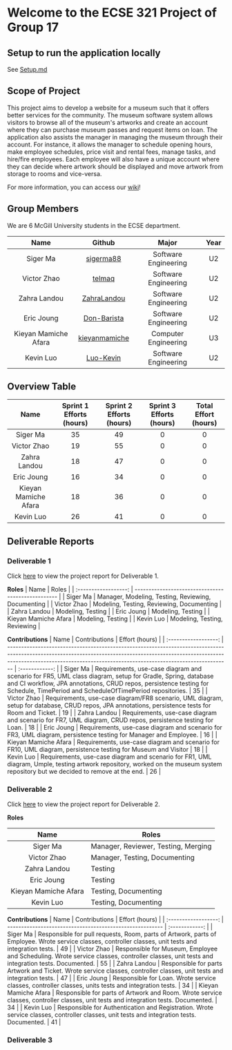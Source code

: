 # Welcome to the ECSE 321 Project of Group 17

## Setup to run the application locally

See [Setup.md](Setup.md)

## Scope of Project

This project aims to develop a website for a museum such that it offers better services for the community. The museum software system allows visitors to browse all of the museum's artworks and create an account where they can purchase museum passes and request items on loan. The application also assists the manager in managing the museum through their account. For instance, it allows the manager to schedule opening hours, make employee schedules, price visit and rental fees, manage tasks, and hire/fire employees. Each employee will also have a unique account where they can decide where artwork should be displayed and move artwork from storage to rooms and vice-versa.

For more information, you can access our [wiki](https://github.com/McGill-ECSE321-Fall2022/project-group-17/wiki)!

## Group Members

We are 6 McGill University students in the ECSE department.

|         Name         |                      Github                       |        Major         | Year |
| :------------------: | :-----------------------------------------------: | :------------------: | :--: |
|       Siger Ma       |     [sigerma88](https://github.com/sigerma88)     | Software Engineering |  U2  |
|     Victor Zhao      |        [telmaq](https://github.com/telmaq)        | Software Engineering |  U2  |
|     Zahra Landou     |   [ZahraLandou](https://github.com/ZahraLandou)   | Software Engineering |  U2  |
|      Eric Joung      |   [Don-Barista](https://github.com/Don-Barista)   | Software Engineering |  U2  |
| Kieyan Mamiche Afara | [kieyanmamiche](https://github.com/kieyanmamiche) | Computer Engineering |  U3  |
|      Kevin Luo       |     [Luo-Kevin](https://github.com/Luo-Kevin)     | Software Engineering |  U2  |

## Overview Table

|         Name         | Sprint 1 Efforts (hours) | Sprint 2 Efforts (hours) | Sprint 3 Efforts (hours) | Total Effort (hours) |
| :------------------: | :----------------------: | :----------------------: | :----------------------: | :------------------: |
|       Siger Ma       |            35            |            49             |            0             |          0           |
|     Victor Zhao      |            19            |            55             |            0             |          0           |
|     Zahra Landou     |            18            |            47             |            0             |          0           |
|      Eric Joung      |            16            |            34             |            0             |          0           |
| Kieyan Mamiche Afara |            18            |            36             |            0             |          0           |
|      Kevin Luo       |            26            |            41             |            0             |          0           |

## Deliverable Reports

### Deliverable 1

Click [here](https://github.com/McGill-ECSE321-Fall2022/project-group-17/wiki/Deliverable-1) to view the project report for Deliverable 1.

**Roles**
| Name | Roles |
| :------------------: | -------------------------------------------------- |
| Siger Ma | Manager, Modeling, Testing, Reviewing, Documenting |
| Victor Zhao | Modeling, Testing, Reviewing, Documenting |
| Zahra Landou | Modeling, Testing |
| Eric Joung | Modeling, Testing |
| Kieyan Mamiche Afara | Modeling, Testing |
| Kevin Luo | Modeling, Testing, Reviewing |

**Contributions**
| Name | Contributions | Effort (hours) |
| :------------------: | -------------------------------------------------------------------------------------------------------------------------------------------------------------------------------------------------------------------------------------------- | :------------: |
| Siger Ma | Requirements, use-case diagram and scenario for FR5, UML class diagram, setup for Gradle, Spring, database and CI workflow, JPA annotations, CRUD repos, persistence testing for Schedule, TimePeriod and ScheduleOfTimePeriod repositories. | 35 |
| Victor Zhao | Requirements, use-case diagram/FR8 scenario, UML diagram, setup for database, CRUD repos, JPA annotations, persistence tests for Room and Ticket. | 19 |
| Zahra Landou | Requirements, use-case diagram and scenario for FR7, UML diagram, CRUD repos, persistence testing for Loan. | 18 |
| Eric Joung | Requirements, use-case diagram and scenario for FR3, UML diagram, persistence testing for Manager and Employee. | 16 |
| Kieyan Mamiche Afara | Requirements, use-case diagram and scenario for FR10, UML diagram, persistence testing for Museum and Visitor | 18 |
| Kevin Luo | Requirements, use-case diagram and scenario for FR1, UML diagram, Umple, testing artwork repository, worked on the museum system repository but we decided to remove at the end. | 26 |

### Deliverable 2

Click [here](https://github.com/McGill-ECSE321-Fall2022/project-group-17/wiki/Deliverable-2) to view the project report for Deliverable 2.

**Roles**

|         Name         | Roles                               |
| :------------------: | ----------------------------------- |
|       Siger Ma       | Manager, Reviewer, Testing, Merging |
|     Victor Zhao      | Manager, Testing, Documenting       |
|     Zahra Landou     | Testing                             |
|      Eric Joung      | Testing                             |
| Kieyan Mamiche Afara | Testing, Documenting                |
|      Kevin Luo       | Testing, Documenting                |

**Contributions**
| Name | Contributions | Effort (hours) |
| :------------------: | -------------------------------------------------------- | :------------: |
| Siger Ma | Responsible for pull requests, Room, parts of Artwork, parts of Employee. Wrote service classes, controller classes, unit tests and integration tests. | 49 |
| Victor Zhao | Responsible for Museum, Employee and Scheduling. Wrote service classes, controller classes, unit tests and integration tests. Documented. | 55 |
| Zahra Landou | Responsible for parts Artwork and Ticket. Wrote service classes, controller classes, unit tests and integration tests. | 47 |
| Eric Joung | Responsible for Loan. Wrote service classes, controller classes, units tests and integration tests. | 34 |
| Kieyan Mamiche Afara | Responsible for parts of Artwork and Room. Wrote service classes, controller classes, unit tests and integration tests. Documented. | 34 |
| Kevin Luo | Responsible for Authentication and Registration. Wrote service classes, controller classes, unit tests and integration tests. Documented. | 41 |

### Deliverable 3
